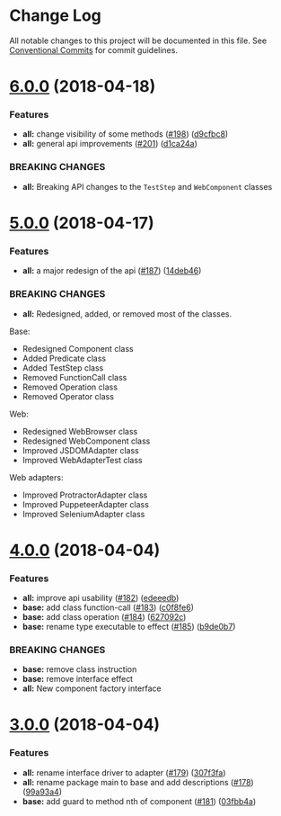 # Change Log

All notable changes to this project will be documented in this file.
See [Conventional Commits](https://conventionalcommits.org) for commit guidelines.

<a name="6.0.0"></a>
# [6.0.0](https://github.com/clebert/pageobject/compare/v5.0.0...v6.0.0) (2018-04-18)


### Features

* **all:** change visibility of some methods ([#198](https://github.com/clebert/pageobject/issues/198)) ([d9cfbc8](https://github.com/clebert/pageobject/commit/d9cfbc8))
* **all:** general api improvements ([#201](https://github.com/clebert/pageobject/issues/201)) ([d1ca24a](https://github.com/clebert/pageobject/commit/d1ca24a))


### BREAKING CHANGES

* **all:** Breaking API changes to the `TestStep` and `WebComponent` classes




<a name="5.0.0"></a>
# [5.0.0](https://github.com/clebert/pageobject/compare/v4.0.0...v5.0.0) (2018-04-17)


### Features

* **all:** a major redesign of the api ([#187](https://github.com/clebert/pageobject/issues/187)) ([14deb46](https://github.com/clebert/pageobject/commit/14deb46))


### BREAKING CHANGES

* **all:** Redesigned, added, or removed most of the classes.

Base:
- Redesigned Component class
- Added Predicate class
- Added TestStep class
- Removed FunctionCall class
- Removed Operation class
- Removed Operator class

Web:
- Redesigned WebBrowser class
- Redesigned WebComponent class
- Improved JSDOMAdapter class
- Improved WebAdapterTest class

Web adapters:
- Improved ProtractorAdapter class
- Improved PuppeteerAdapter class
- Improved SeleniumAdapter class




<a name="4.0.0"></a>
# [4.0.0](https://github.com/clebert/pageobject/compare/v3.0.0...v4.0.0) (2018-04-04)


### Features

* **all:** improve api usability ([#182](https://github.com/clebert/pageobject/issues/182)) ([edeeedb](https://github.com/clebert/pageobject/commit/edeeedb))
* **base:** add class function-call ([#183](https://github.com/clebert/pageobject/issues/183)) ([c0f8fe6](https://github.com/clebert/pageobject/commit/c0f8fe6))
* **base:** add class operation ([#184](https://github.com/clebert/pageobject/issues/184)) ([627092c](https://github.com/clebert/pageobject/commit/627092c))
* **base:** rename type executable to effect ([#185](https://github.com/clebert/pageobject/issues/185)) ([b9de0b7](https://github.com/clebert/pageobject/commit/b9de0b7))


### BREAKING CHANGES

* **base:** remove class instruction
* **base:** remove interface effect
* **all:** New component factory interface




<a name="3.0.0"></a>
# [3.0.0](https://github.com/clebert/pageobject/compare/v2.0.0...v3.0.0) (2018-04-04)


### Features

* **all:** rename interface driver to adapter ([#179](https://github.com/clebert/pageobject/issues/179)) ([307f3fa](https://github.com/clebert/pageobject/commit/307f3fa))
* **all:** rename package main to base and add descriptions ([#178](https://github.com/clebert/pageobject/issues/178)) ([99a93a4](https://github.com/clebert/pageobject/commit/99a93a4))
* **base:** add guard to method nth of component ([#181](https://github.com/clebert/pageobject/issues/181)) ([03fbb4a](https://github.com/clebert/pageobject/commit/03fbb4a))
